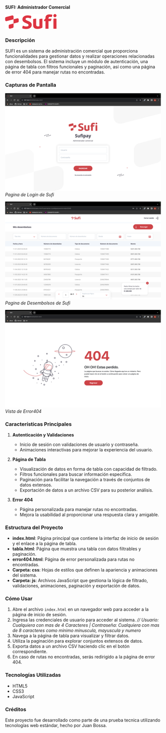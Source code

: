 **SUFI: Administrador Comercial**

![Logo de Sufi](./assets/table/Grupo%20175.svg)

### Descripción
SUFI es un sistema de administración comercial que proporciona funcionalidades para gestionar datos y realizar operaciones relacionadas con desembolsos. El sistema incluye un módulo de autenticación, una página de tabla con filtros funcionales y paginación, así como una página de error 404 para manejar rutas no encontradas.

### Capturas de Pantalla

![Login de Sufi](./assets/screenshots/screen1.png)
*Pagina de Login de Sufi*

![Tabla de Sufi](./assets/screenshots/screen2.png)
*Pagina de Desembolsos de Sufi*

![Pagina Error404](./assets/screenshots/screen3.png)
*Vista de Error404*

### Características Principales
1. **Autenticación y Validaciones**
   - Inicio de sesión con validaciones de usuario y contraseña.
   - Animaciones interactivas para mejorar la experiencia del usuario.

2. **Página de Tabla**
   - Visualización de datos en forma de tabla con capacidad de filtrado.
   - Filtros funcionales para buscar información específica.
   - Paginación para facilitar la navegación a través de conjuntos de datos extensos.
   - Exportación de datos a un archivo CSV para su posterior análisis.

3. **Error 404**
   - Página personalizada para manejar rutas no encontradas.
   - Mejora la usabilidad al proporcionar una respuesta clara y amigable.

### Estructura del Proyecto
- **index.html**: Página principal que contiene la interfaz de inicio de sesión y el enlace a la página de tabla.
- **tabla.html**: Página que muestra una tabla con datos filtrables y paginación.
- **error404.html**: Página de error personalizada para rutas no encontradas.
- **Carpeta: css**: Hojas de estilos que definen la apariencia y animaciones del sistema.
- **Carpeta: js**: Archivos JavaScript que gestiona la lógica de filtrado, validaciones, animaciones, paginación y exportación de datos.

### Cómo Usar
1. Abre el archivo `index.html` en un navegador web para acceder a la página de inicio de sesión.
2. Ingresa las credenciales de usuario para acceder al sistema. _// Usuario: Cualquiera con mas de 4 Caracteres | Contraseña: Cualquiera con mas de 8 caracteres como minimo minuscula, mayuscula y numero_
3. Navega a la página de tabla para visualizar y filtrar datos.
4. Utiliza la paginación para explorar conjuntos extensos de datos.
5. Exporta datos a un archivo CSV haciendo clic en el botón correspondiente.
6. En caso de rutas no encontradas, serás redirigido a la página de error 404.

### Tecnologías Utilizadas
- HTML5
- CSS3
- JavaScript

### Créditos
Este proyecto fue desarrollado como parte de una prueba tecnica utilizando tecnologías web estándar, hecho por Juan Bossa.
